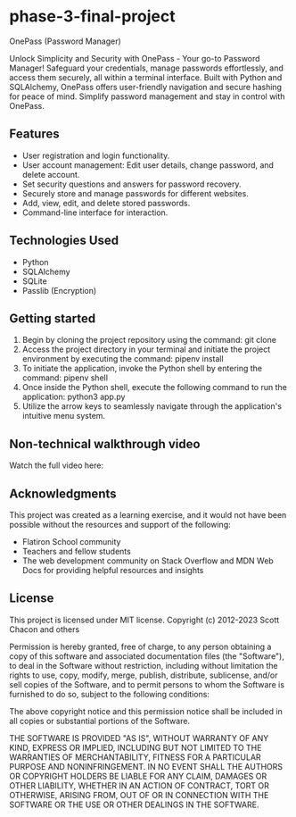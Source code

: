 # phase-3-final-project

OnePass (Password Manager)

Unlock Simplicity and Security with OnePass - Your go-to Password Manager! Safeguard your credentials, manage passwords effortlessly, and access them securely, all within a terminal interface. Built with Python and SQLAlchemy, OnePass offers user-friendly navigation and secure hashing for peace of mind. Simplify password management and stay in control with OnePass.

## Features
- User registration and login functionality.
- User account management: Edit user details, change password, and delete account.
- Set security questions and answers for password recovery.
- Securely store and manage passwords for different websites.
- Add, view, edit, and delete stored passwords.
- Command-line interface for interaction.

## Technologies Used
- Python
- SQLAlchemy
- SQLite
- Passlib (Encryption)

## Getting started
1. Begin by cloning the project repository using the command: git clone
2. Access the project directory in your terminal and initiate the project environment by executing the command: pipenv install
3. To initiate the application, invoke the Python shell by entering the command: pipenv shell
4. Once inside the Python shell, execute the following command to run the application: python3 app.py
5. Utilize the arrow keys to seamlessly navigate through the application's intuitive menu system.

## Non-technical walkthrough video
Watch the full video here:


## Acknowledgments
This project was created as a learning exercise, and it would not have been possible without the resources and support of the following:
- Flatiron School community
- Teachers and fellow students
- The web development community on Stack Overflow and MDN Web Docs for providing helpful resources and insights

## License
This project is licensed under MIT license. Copyright (c) 2012-2023 Scott Chacon and others

Permission is hereby granted, free of charge, to any person obtaining a copy of this software and associated documentation files (the "Software"), to deal in the Software without restriction, including without limitation the rights to use, copy, modify, merge, publish, distribute, sublicense, and/or sell copies of the Software, and to permit persons to whom the Software is furnished to do so, subject to the following conditions:

The above copyright notice and this permission notice shall be included in all copies or substantial portions of the Software.

THE SOFTWARE IS PROVIDED "AS IS", WITHOUT WARRANTY OF ANY KIND, EXPRESS OR IMPLIED, INCLUDING BUT NOT LIMITED TO THE WARRANTIES OF MERCHANTABILITY, FITNESS FOR A PARTICULAR PURPOSE AND NONINFRINGEMENT. IN NO EVENT SHALL THE AUTHORS OR COPYRIGHT HOLDERS BE LIABLE FOR ANY CLAIM, DAMAGES OR OTHER LIABILITY, WHETHER IN AN ACTION OF CONTRACT, TORT OR OTHERWISE, ARISING FROM, OUT OF OR IN CONNECTION WITH THE SOFTWARE OR THE USE OR OTHER DEALINGS IN THE SOFTWARE.